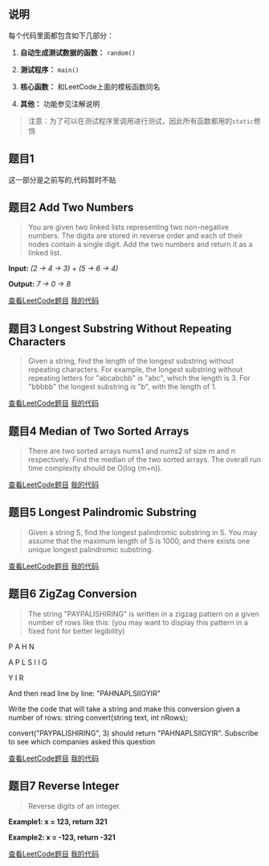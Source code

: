 ## 说明每个代码里面都包含如下几部分：1. **自动生成测试数据的函数：** ```random()```2. **测试程序：** ```main()```3. **核心函数：** 和LeetCode上面的模板函数同名4. **其他：** 功能参见注解说明> 注意：为了可以在测试程序里调用进行测试，因此所有函数都用的```static```修饰## 题目1这一部分是之前写的,代码暂时不贴## 题目2 Add Two Numbers> You are given two linked lists representing two non-negative numbers. The digits are stored in reverse order and each of their nodes contain a single digit. Add the two numbers and return it as a linked list.> **Input:** *(2 -> 4 -> 3) + (5 -> 6 -> 4)*> **Output:** *7 -> 0 -> 8*[查看LeetCode题目](https://leetcode.com/problems/add-two-numbers/) [我的代码](https://github.com/nomadlx/LeetCode-java/blob/master/src/nomadlx/leetcode/_02AddTwoNumbers/Solution.java)## 题目3 Longest Substring Without Repeating Characters> Given a string, find the length of the longest substring without repeating characters. For example, the longest substring without repeating letters for "abcabcbb" is "abc", which the length is 3. For "bbbbb" the longest substring is "b", with the length of 1.[查看LeetCode题目](https://leetcode.com/problems/longest-substring-without-repeating-characters/) [我的代码](https://github.com/nomadlx/LeetCode-java/blob/master/src/nomadlx/leetcode/_03LongestSubstringWithoutRepeatingCharacters/Solution.java)## 题目4 Median of Two Sorted Arrays> There are two sorted arrays nums1 and nums2 of size m and n respectively. Find the median of the two sorted arrays. The overall run time complexity should be O(log (m+n)).[查看LeetCode题目](https://leetcode.com/problems/median-of-two-sorted-arrays/) [我的代码](https://github.com/nomadlx/LeetCode-java/blob/master/src/nomadlx/leetcode/_04MedianofTwoSortedArrays/Solution.java)## 题目5  Longest Palindromic Substring> Given a string S, find the longest palindromic substring in S. You may assume that the maximum length of S is 1000, and there exists one unique longest palindromic substring.[查看LeetCode题目](https://leetcode.com/problems/longest-palindromic-substring/) [我的代码](https://github.com/nomadlx/LeetCode-java/blob/master/src/nomadlx/leetcode/_05LongestPalindromicSubstring/Solution.java)## 题目6 ZigZag Conversion> The string "PAYPALISHIRING" is written in a zigzag pattern on a given number of rows like this: (you may want to display this pattern in a fixed font for better legibility) > P    A    H    N> A    P    L    S    I    I    G> Y    I    R> And then read line by line: "PAHNAPLSIIGYIR">Write the code that will take a string and make this conversion given a number of rows: string convert(string text, int nRows);>convert("PAYPALISHIRING", 3) should return "PAHNAPLSIIGYIR". Subscribe to see which companies asked this question[查看LeetCode题目](https://leetcode.com/problems/zigzag-conversion/) [我的代码](https://github.com/nomadlx/LeetCode-java/tree/master/src/nomadlx/leetcode/_06ZigZagConversion/Solution.java)## 题目7 Reverse Integer> Reverse digits of an integer.>**Example1: x = 123, return 321**>**Example2: x = -123, return -321**[查看LeetCode题目](https://leetcode.com/problems/reverse-integer/) [我的代码](https://github.com/nomadlx/LeetCode-java/blob/master/src/nomadlx/leetcode/_07ReverseInteger/Solution.java)
